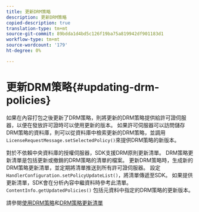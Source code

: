 ```yaml
---
title: 更新DRM策略
description: 更新DRM策略
copied-description: true
translation-type: tm+mt
source-git-commit: 89bdda1d4bd5c126f19ba75a819942df901183d1
workflow-type: tm+mt
source-wordcount: '179'
ht-degree: 0%

---
```



# 更新DRM策略{#updating-drm-policies}

如果在內容打包之後更新了DRM策略，則將更新的DRM策略提供給許可證伺服器，以便在發放許可證時可以使用更新的版本。 如果許可伺服器可以訪問儲存DRM策略的資料庫，則可以從資料庫中檢索更新的DRM策略，並調用`LicenseRequestMessage.setSelectedPolicy()`來提供DRM策略的新版本。

對於不依賴中央資料庫的授權伺服器，SDK支援DRM原則更新清單。 DRM策略更新清單是包括更新或撤銷的DRM策略的清單的檔案。 更新DRM策略時，生成新的DRM策略更新清單，並定期將清單推送到所有許可證伺服器。 設定`HandlerConfiguration.setPolicyUpdateList()`，將清單傳遞至SDK。 如果提供更新清單，SDK會在分析內容中繼資料時參考此清單。 `ContentInfo.getUpdatedPolicies()` 包括元資料中指定的DRM策略的更新版本。

請參閱[使用DRM策略](../../../protecting-content/working-policies-overview/working-with-policies.md)和[DRM策略更新清單](../../../protecting-content/working-policies-overview/policy-update-lists/working-with-policy-update-lists.md)